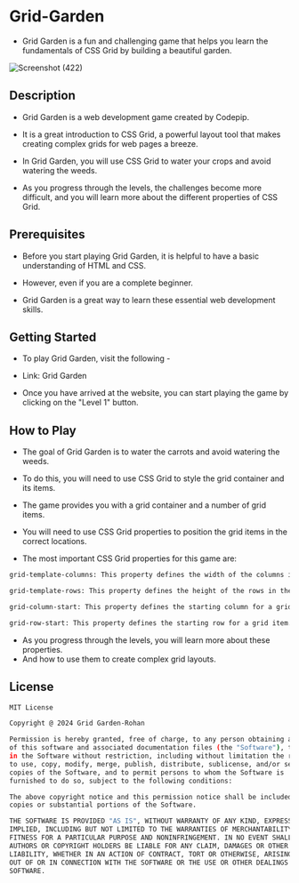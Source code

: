 # Grid-Garden

- Grid Garden is a fun and challenging game that helps you learn the fundamentals of CSS Grid by building a beautiful garden.

  
  
![Screenshot (422)](https://github.com/RohanShrivastava08/Grid-Garden/assets/94133270/7a6525e2-7dad-438e-8814-63af21ced31b)

## Description

- Grid Garden is a web development game created by Codepip. 

- It is a great introduction to CSS Grid, a powerful layout tool that makes creating complex grids for web pages a breeze.

- In Grid Garden, you will use CSS Grid to water your crops and avoid watering the weeds. 

- As you progress through the levels, the challenges become more difficult, and you will learn more about the different properties of CSS Grid.
## Prerequisites

- Before you start playing Grid Garden, it is helpful to have a basic understanding of HTML and CSS.

-  However, even if you are a complete beginner.

-  Grid Garden is a great way to learn these essential web development skills.
## Getting Started

- To play Grid Garden, visit the following -

- Link: Grid Garden

- Once you have arrived at the website, you can start playing the game by clicking on the "Level 1" button.
## How to Play

- The goal of Grid Garden is to water the carrots and avoid watering the weeds. 
- To do this, you will need to use CSS Grid to style the grid container and its items.

- The game provides you with a grid container and a number of grid items. 
- You will need to use CSS Grid properties to position the grid items in the correct locations.

- The most important CSS Grid properties for this game are:

```bash
grid-template-columns: This property defines the width of the columns in the grid container.

grid-template-rows: This property defines the height of the rows in the grid container.

grid-column-start: This property defines the starting column for a grid item.

grid-row-start: This property defines the starting row for a grid item.
```
- As you progress through the levels, you will learn more about these properties.
- And how to use them to create complex grid layouts.
## License

```sh
MIT License

Copyright @ 2024 Grid Garden-Rohan

Permission is hereby granted, free of charge, to any person obtaining a copy
of this software and associated documentation files (the "Software"), to deal
in the Software without restriction, including without limitation the rights
to use, copy, modify, merge, publish, distribute, sublicense, and/or sell
copies of the Software, and to permit persons to whom the Software is
furnished to do so, subject to the following conditions:

The above copyright notice and this permission notice shall be included in all
copies or substantial portions of the Software.

THE SOFTWARE IS PROVIDED "AS IS", WITHOUT WARRANTY OF ANY KIND, EXPRESS OR
IMPLIED, INCLUDING BUT NOT LIMITED TO THE WARRANTIES OF MERCHANTABILITY,
FITNESS FOR A PARTICULAR PURPOSE AND NONINFRINGEMENT. IN NO EVENT SHALL THE
AUTHORS OR COPYRIGHT HOLDERS BE LIABLE FOR ANY CLAIM, DAMAGES OR OTHER
LIABILITY, WHETHER IN AN ACTION OF CONTRACT, TORT OR OTHERWISE, ARISING FROM,
OUT OF OR IN CONNECTION WITH THE SOFTWARE OR THE USE OR OTHER DEALINGS IN THE
SOFTWARE.
```
